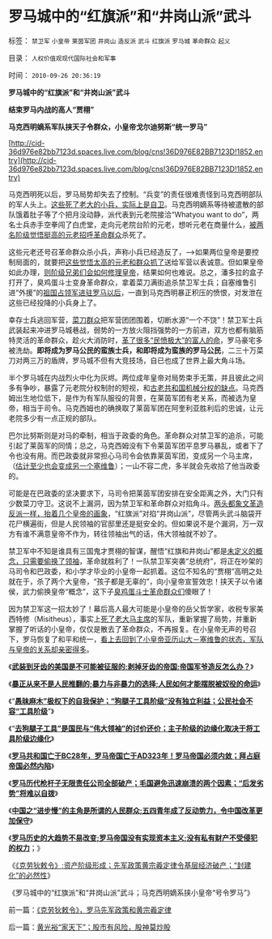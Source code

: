 # 罗马城中的“红旗派”和“井岗山派”武斗

标签： `禁卫军` `小皇帝` `莱茵军团` `井岗山` `造反派` `武斗` `红旗派` `罗马城` `革命群众` `起义` 

目录： `人权价值观现代国际社会和军事`

时间： `2010-09-26 20:36:19`

**罗马城中的“红旗派”和“井岗山派”武斗**

**结束罗马内战的高人“贾栩”**

**马克西明嫡系军队挟天子令群众，小皇帝戈尔迪努斯“统一罗马”**

[http://cid-36d976e82bb7123d.spaces.live.com/blog/cns!36D976E82BB7123D!1852.entry](http://cid-36d976e82bb7123d.spaces.live.com/blog/cns!36D976E82BB7123D!1852.entry)

马克西明死以后，罗马局势却失去了控制。“兵变”的责任很难责怪到马克西明部队的军人头上。[这些死了老大的小兵，实际上是自卫](../../../2010/5/12/枪杆子保法制；争取民主宪政的更高效率的方式是非暴力.md)。马克西明嫡系等待被遣散的部队饿着肚子等了个把月没动静，派代表到元老院接洽“Whatyou want to do”，两名士兵赤手空拳闯了白虎堂，走向元老院台阶的元老，想听元老在商量什么，[被两名阶级觉悟挺高的元老招呼革命群众](http://cid-36d976e82bb7123d.spaces.live.com/blog/cns!36D976E82BB7123D!947.entry)杀死了。

这些元老还号召革命群众杀小兵，声称小兵已经造反了，——>如果两位皇帝是要控制局面的，就要把[这些觉悟太高的元老和群众抓了](../../../2010/6/1/民主不需要牺牲任何人的合法利益.md)送给军营以表诚意。但如果皇帝如此办理，[则阶级兄弟们会如何修理皇帝](../../../2010/8/19/首倡人人生而平等的罗马法学家的悲惨结局.md)，结果如何也难说。总之，潘多拉的盒子打开了，臭鸡蛋斗士变身革命群众，拿着菜刀满街追杀禁卫军士兵；自塞维鲁引进“外援”的[祖国占领军进驻罗马以后](../../../2010/9/3/罗马帝国的意大利“鬼子进村了”.md)，一直到马克西明暴正积压的愤恨，对发泄在这些已经投降的小兵身上了。

幸存士兵逃回军营，[菜刀群众](../../../2010/9/14/罗马平民起义：菜刀有威力，买卖要登记！.md)把军营团团围着，切断水源“一个不饶”！禁卫军士兵武装起来冲进罗马城巷战，弱势的一方放火阻挡强势的一方前进，双方也都有脑筋特灵活的革命群众，趁火大消防时，[革了很多“民愤极大”的富人的命](../../../2010/2/1/老百姓不是邪恶的免疫体.md)，罗马豪宅多被洗劫。**即将成为罗马公民的蛮族士兵，和即将成为蛮族的罗马公民**，二三十万菜刀对两三万的盾牌，罗马城不但有大竞技场，自已也成了世界上最大角斗场。

半个罗马城在内战烈火中化为灰烬。两位成年皇帝对局势束手无策，并且彼此之间多有争吵，暴露了元老院分权制肘的短视，和[古老共和国机械分权的缺点](../../../2010/7/6/“三权分立”既非民主也不科学.md)。马克西姆出生地位低下，是作为有军队服役的背景，在莱茵军团有老关系，而被选为皇帝，相当于司令。马克西姆也的确换取了莱茵军团在阿奎利亚胜利后的忠诚，让元老院多少有一点正规的部队。

巴尔比努斯则是对马的牵制，相当于政委的角色。革命群众对禁卫军的追杀，可能引起了莱茵军的同情；总之，马克西姆没有下令莱茵军团平息罗马暴乱，或者下了令也没有用。而巴政委就非常担心马司令会依靠莱茵军团，变成另一个马主席，（[估计至少也会变成另一个塞维鲁](../../../2010/9/3/罗马帝国的意大利“鬼子进村了”.md)）；一山不容二虎，多半就会先收拾了他当政委的。

可能是在巴政委的坚决要求下，马司令把莱茵军团安排在安全距离之外，大门只有少数菜刀守卫。这说不上漏洞，因为禁卫军和革命群众对掐角斗。[两头都象文革造反派一样，抬着几个皇帝的画象](http://cid-36d976e82bb7123d.spaces.live.com/blog/cns!36D976E82BB7123D!437.entry)，“红旗派”对掐“井岗山派”，尽管两头武斗脑袋开花尸横遍街，但是人民领袖的官邸里还是挺安全的。但如果说不是个漏洞，万一双方有谁不满意皇帝不作为，转往领袖出气的话，伟大领袖就不妙了。

禁卫军中不知是谁具有三国鬼才贾栩的智谋，醒悟“红旗和井岗山”都是[未定义的概念，只需要偷换了领袖](../../../2010/5/4/科学开始于精确概念定义.md)，革命就胜利了！一队禁卫军突袭“总统府”，将正在吵架的马司令和巴政委，和小学才毕业的小皇帝一起抓着。这位不知名的“贾栩”高明之处就在于，杀了两个大皇帝，“孩子都是无辜的”，向小皇帝宣誓效忠！挟天子以令诸侯，武力偷换皇帝“概念”，这下子[臭鸡蛋斗士革命群众们](../../../2010/9/25/进步的障碍可能是所谓的“人民群众”.md)傻眼了！

因为禁卫军这一招太妙了！幕后高人最大可能是小皇帝的岳父哲学家，收税专家美西特修（Misitheus），事实上[死了老大马主席](../../../2010/9/13/战争的意义是什么？胜利有什么价值.md)的军队，重新掌握了局势，并重新掌握了听话的小皇帝，仅仅是散去了革命群众，不再报复。在小皇帝无声的号召下，罗马恢复了和平和统一，[看上去回到了小皇帝亚历山大－塞维鲁的状态，军队与皇帝的关系却亲密得多](../../../2010/9/6/“波斯未灭，何以减薪”.md)。

《[**武装到牙齿的美国是不可能被征服的;剥掉牙齿的帝国;帝国军爷造反怎么办？**](../../../2010/9/18/武装到牙齿的美国是不可能被征服的.md)》

《[**暴正从来不是人民推翻的;暴力与非暴力的选择;人民如何才能摆脱被奴役的命运**](../../../2010/9/18/为什么罗马帝国无法抗拒暴黑幕的落下？.md)》

《“[**愚昧麻木”极权下的自我保护；“狗腿子工具阶级”没有独立利益；公民社会不容“工具阶级**](../../../2010/9/18/罗马帝国的狗腿子工具阶级.md)”》

《“[**去狗腿子工具”是国民与“伟大领袖”的讨价还价；主子阶级的边缘化取决于将工具阶级边缘化**](../../../2010/9/24/罗马社会摆脱狗腿子工具阶级的经验和教训.md)》

《[**罗马共和国亡于BC28年，罗马帝国亡于AD323年！罗马帝国必须内敛；拜占庭帝国必然内陷**](../../../2010/9/24/罗马帝国的兴亡和内敛特性.md)》

《[**罗马历代枪杆子无限责任公司全部破产；毛国避免迅速崩溃的两个因素；“后发劣势”将难以自拨**](../../../2010/9/24/文明古国陷入“后发劣势”将难以自拨.md)》

《[**中国之“进步慢”的主角是所谓的人民群众;五四青年成了反动势力，令中国改革更加保守**](../../../2010/9/25/进步的障碍可能是所谓的“人民群众”.md)》

《[**罗马历史的大趋势不易改变;罗马帝国没有实现资本主义;没有私有财产不受侵犯的权力**](../../../2010/9/26/罗马史是党政军阀对资产阶级胜利的历史.md)；》

《[《克劳狄敕令》;资产阶级形成；先军政策黄宗羲定律令基层经济破产；“封建化”的必然性](../../../2010/9/26/《克劳狄敕令》，罗马先军政策和黄宗羲定律.md)》

《罗马城中的“红旗派”和“井岗山派”武斗；马克西明嫡系挟小皇帝“号令罗马”》



前一篇：[《克劳狄敕令》，罗马先军政策和黄宗羲定律](../../../2010/9/26/《克劳狄敕令》，罗马先军政策和黄宗羲定律.md)

后一篇：[黄光裕“家天下”；股市有风险，股神莫炒股](../../../2010/9/27/黄光裕“家天下”；股市有风险，股神莫炒股.md)